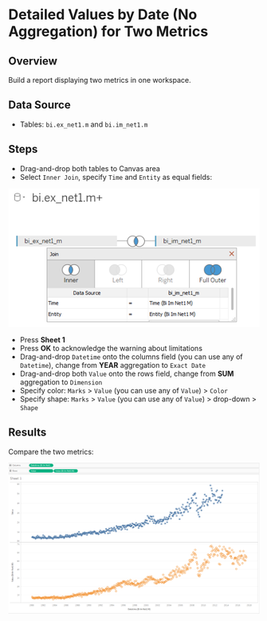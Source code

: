 # Detailed Values by Date (No Aggregation) for Two Metrics

## Overview

Build a report displaying two metrics in one workspace.

## Data Source

- Tables: `bi.ex_net1.m` and `bi.im_net1.m`

## Steps

- Drag-and-drop both tables to Canvas area
- Select `Inner Join`, specify `Time` and `Entity` as equal fields:

![](../images/join_inner.png)

- Press **Sheet 1**
- Press **OK** to acknowledge the warning about limitations
- Drag-and-drop `Datetime` onto the columns field (you can use any of `Datetime`), change from **YEAR** aggregation to `Exact Date`
- Drag-and-drop both `Value` onto the rows field, change from **SUM** aggregation to `Dimension`
- Specify color: `Marks` > `Value` (you can use any of `Value`) > `Color`
- Specify shape: `Marks` > `Value` (you can use any of `Value`) > drop-down > `Shape`

## Results

Compare the two metrics:

![](../images/two_metrcS.png)

